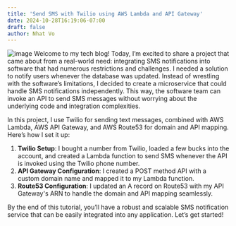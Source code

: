 ```yaml
---
title: 'Send SMS with Twilio using AWS Lambda and API Gateway'
date: 2024-10-28T16:19:06-07:00
draft: false
author: Nhat Vo
---
```


![image](/images/twilio-microservice/twilio-microservice.drawio.png)
Welcome to my tech blog! Today, I’m excited to share a project that came about from a real-world need: integrating SMS notifications into software that had numerous restrictions and challenges. I needed a solution to notify users whenever the database was updated. Instead of wrestling with the software’s limitations, I decided to create a microservice that could handle SMS notifications independently. This way, the software team can invoke an API to send SMS messages without worrying about the underlying code and integration complexities.

In this project, I use Twilio for sending text messages, combined with AWS Lambda, AWS API Gateway, and AWS Route53 for domain and API mapping. Here’s how I set it up:

1. **Twilio Setup**: I bought a number from Twilio, loaded a few bucks into the account, and created a Lambda function to send SMS whenever the API is invoked using the Twilio phone number.
2. **API Gateway Configuration**: I created a POST method API with a custom domain name and mapped it to my Lambda function.
3. **Route53 Configuration**: I updated an A record on Route53 with my API Gateway's ARN to handle the domain and API mapping seamlessly.

By the end of this tutorial, you’ll have a robust and scalable SMS notification service that can be easily integrated into any application. Let’s get started!